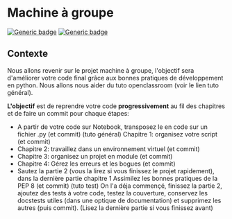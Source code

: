 # Machine à groupe

[![Generic badge](https://img.shields.io/badge/Python-brief3-success)](https://shields.io/)
[![Generic badge](https://img.shields.io/badge/Git-brief3-success)](https://shields.io/)

## Contexte

Nous allons revenir sur le projet machine à groupe, l'objectif sera d'améliorer votre code final grâce aux bonnes pratiques de développement en python. Nous allons nous aider du tuto openclassroom (voir le lien tuto général).

**L'objectif** est de reprendre votre code **progressivement** au fil des chapitres et de faire un commit pour chaque étapes:

* A partir de votre code sur Notebook, transposez le en code sur un fichier .py (et commit)
(tuto général) Chapitre 1: organisez votre script (et commit)
* Chapitre 2: travaillez dans un environnement virtuel (et commit)
* Chapitre 3: organisez un projet en module (et commit)
* Chapitre 4: Gérez les erreurs et les bogues (et commit)
* Sautez la partie 2 (vous la lirez si vous finissez le projet rapidement), dans la dernière partie chapitre 1 Assimilez les bonnes pratiques de la PEP 8 (et commit)
(tuto test) On l'a déja commençé, finissez la partie 2, ajoutez des tests à votre code, testez la couverture, conservez les docstests utiles (dans une optique de documentation) et supprimez les autres (puis commit). (Lisez la dernière partie si vous finissez avant)
